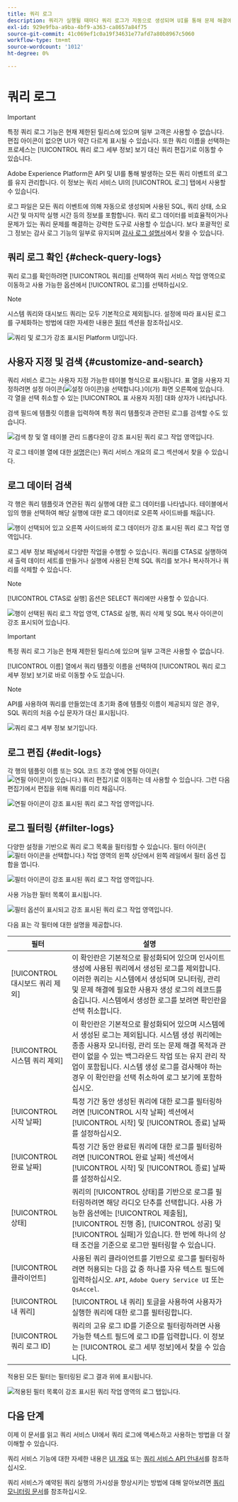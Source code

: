 ```yaml
---
title: 쿼리 로그
description: 쿼리가 실행될 때마다 쿼리 로그가 자동으로 생성되며 UI를 통해 문제 해결에 도움을 줄 수 있습니다. 이 문서에서는 UI의 쿼리 서비스 로그 섹션을 사용하고 탐색하는 방법에 대해 간략하게 설명합니다.
exl-id: 929e9fba-a9ba-4bf9-a363-ca8657a84f75
source-git-commit: 41c069ef1c0a19f34631e77afd7a80b8967c5060
workflow-type: tm+mt
source-wordcount: '1012'
ht-degree: 0%

---
```


# 쿼리 로그

>[!IMPORTANT]
>
>특정 쿼리 로그 기능은 현재 제한된 릴리스에 있으며 일부 고객은 사용할 수 없습니다. 편집 아이콘이 없으면 UI가 약간 다르게 표시될 수 있습니다. 또한 쿼리 이름을 선택하는 프로세스는 [!UICONTROL 쿼리 로그 세부 정보] 보기 대신 쿼리 편집기로 이동할 수 있습니다.

Adobe Experience Platform은 API 및 UI를 통해 발생하는 모든 쿼리 이벤트의 로그를 유지 관리합니다. 이 정보는 쿼리 서비스 UI의 [!UICONTROL 로그] 탭에서 사용할 수 있습니다.

로그 파일은 모든 쿼리 이벤트에 의해 자동으로 생성되며 사용된 SQL, 쿼리 상태, 소요 시간 및 마지막 실행 시간 등의 정보를 포함합니다. 쿼리 로그 데이터를 비효율적이거나 문제가 있는 쿼리 문제를 해결하는 강력한 도구로 사용할 수 있습니다. 보다 포괄적인 로그 정보는 감사 로그 기능의 일부로 유지되며 [감사 로그 설명서](../../landing/governance-privacy-security/audit-logs/overview.md)에서 찾을 수 있습니다.

## 쿼리 로그 확인 {#check-query-logs}

쿼리 로그를 확인하려면 [!UICONTROL 쿼리]를 선택하여 쿼리 서비스 작업 영역으로 이동하고 사용 가능한 옵션에서 [!UICONTROL 로그]를 선택하십시오.

>[!NOTE]
>
>시스템 쿼리와 대시보드 쿼리는 모두 기본적으로 제외됩니다. 설정에 따라 표시된 로그를 구체화하는 방법에 대한 자세한 내용은 [필터](#filter-logs) 섹션을 참조하십시오.

![쿼리 및 로그가 강조 표시된 Platform UI입니다.](../images/ui/query-log/logs.png)

## 사용자 지정 및 검색 {#customize-and-search}

쿼리 서비스 로그는 사용자 지정 가능한 테이블 형식으로 표시됩니다. 표 열을 사용자 지정하려면 설정 아이콘(![설정 아이콘)을 선택합니다.](../images/ui/query-log/settings-icon.png))이(가) 화면 오른쪽에 있습니다. 각 열을 선택 취소할 수 있는 [!UICONTROL 표 사용자 지정] 대화 상자가 나타납니다.

검색 필드에 템플릿 이름을 입력하여 특정 쿼리 템플릿과 관련된 로그를 검색할 수도 있습니다.

![검색 창 및 열 테이블 관리 드롭다운이 강조 표시된 쿼리 로그 작업 영역입니다.](../images/ui/query-log/customize-logs.png)

각 로그 테이블 열에 대한 [설명](./overview.md#log)은(는) 쿼리 서비스 개요의 로그 섹션에서 찾을 수 있습니다.

## 로그 데이터 검색

각 행은 쿼리 템플릿과 연관된 쿼리 실행에 대한 로그 데이터를 나타냅니다. 테이블에서 임의 행을 선택하여 해당 실행에 대한 로그 데이터로 오른쪽 사이드바를 채웁니다.

![행이 선택되어 있고 오른쪽 사이드바의 로그 데이터가 강조 표시된 쿼리 로그 작업 영역입니다.](../images/ui/query-log/log-details.png)

로그 세부 정보 패널에서 다양한 작업을 수행할 수 있습니다. 쿼리를 CTAS로 실행하여 새 출력 데이터 세트를 만들거나 실행에 사용된 전체 SQL 쿼리를 보거나 복사하거나 쿼리를 삭제할 수 있습니다.

>[!NOTE]
>
>[!UICONTROL CTAS로 실행] 옵션은 SELECT 쿼리에만 사용할 수 있습니다.

![행이 선택된 쿼리 로그 작업 영역, CTAS로 실행, 쿼리 삭제 및 SQL 복사 아이콘이 강조 표시되어 있습니다.](../images/ui/query-log/edit-output-dataset.png)

>[!IMPORTANT]
>
>특정 쿼리 로그 기능은 현재 제한된 릴리스에 있으며 일부 고객은 사용할 수 없습니다.

[!UICONTROL 이름] 열에서 쿼리 템플릿 이름을 선택하여 [!UICONTROL 쿼리 로그 세부 정보] 보기로 바로 이동할 수도 있습니다.

>[!NOTE]
>
>API를 사용하여 쿼리를 만들었는데 초기화 중에 템플릿 이름이 제공되지 않은 경우, SQL 쿼리의 처음 수십 문자가 대신 표시됩니다.

![쿼리 로그 세부 정보 보기입니다.](../images/ui/query-log/query-log-details.png)

## 로그 편집 {#edit-logs}

각 행의 템플릿 이름 또는 SQL 코드 조각 옆에 연필 아이콘(![연필 아이콘)이 있습니다.](../images/ui/query-log/edit-icon.png)) 쿼리 편집기로 이동하는 데 사용할 수 있습니다. 그런 다음 편집기에서 편집을 위해 쿼리를 미리 채웁니다.

![연필 아이콘이 강조 표시된 쿼리 로그 작업 영역입니다.](../images/ui/query-log/edit-query.png)

## 로그 필터링 {#filter-logs}

다양한 설정을 기반으로 쿼리 로그 목록을 필터링할 수 있습니다. 필터 아이콘(![필터 아이콘을 선택합니다.](../images/ui/query-log/filter-icon.png)) 작업 영역의 왼쪽 상단에서 왼쪽 레일에서 필터 옵션 집합을 엽니다.

![필터 아이콘이 강조 표시된 쿼리 로그 작업 영역입니다.](../images/ui/query-log/log-filter.png)

사용 가능한 필터 목록이 표시됩니다.

![필터 옵션이 표시되고 강조 표시된 쿼리 로그 작업 영역입니다.](../images/ui/query-log/log-filter-settings.png)

다음 표는 각 필터에 대한 설명을 제공합니다.

| 필터 | 설명 |
| ------ | ----------- |
| [!UICONTROL 대시보드 쿼리 제외] | 이 확인란은 기본적으로 활성화되어 있으며 인사이트 생성에 사용된 쿼리에서 생성된 로그를 제외합니다. 이러한 쿼리는 시스템에서 생성되며 모니터링, 관리 및 문제 해결에 필요한 사용자 생성 로그의 레코드를 숨깁니다. 시스템에서 생성한 로그를 보려면 확인란을 선택 취소합니다. |
| [!UICONTROL 시스템 쿼리 제외] | 이 확인란은 기본적으로 활성화되어 있으며 시스템에서 생성된 로그는 제외됩니다. 시스템 생성 쿼리에는 종종 사용자 모니터링, 관리 또는 문제 해결 목적과 관련이 없을 수 있는 백그라운드 작업 또는 유지 관리 작업이 포함됩니다. 시스템 생성 로그를 검사해야 하는 경우 이 확인란을 선택 취소하여 로그 보기에 포함하십시오. |
| [!UICONTROL 시작 날짜] | 특정 기간 동안 생성된 쿼리에 대한 로그를 필터링하려면 [!UICONTROL 시작 날짜] 섹션에서 [!UICONTROL 시작] 및 [!UICONTROL 종료] 날짜를 설정하십시오. |
| [!UICONTROL 완료 날짜] | 특정 기간 동안 완료된 쿼리에 대한 로그를 필터링하려면 [!UICONTROL 완료 날짜] 섹션에서 [!UICONTROL 시작] 및 [!UICONTROL 종료] 날짜를 설정하십시오. |
| [!UICONTROL 상태] | 쿼리의 [!UICONTROL 상태]를 기반으로 로그를 필터링하려면 해당 라디오 단추를 선택합니다. 사용 가능한 옵션에는 [!UICONTROL 제출됨], [!UICONTROL 진행 중], [!UICONTROL 성공] 및 [!UICONTROL 실패]가 있습니다. 한 번에 하나의 상태 조건을 기준으로 로그만 필터링할 수 있습니다. |
| [!UICONTROL 클라이언트] | 사용된 쿼리 클라이언트를 기반으로 로그를 필터링하려면 허용되는 다음 값 중 하나를 자유 텍스트 필드에 입력하십시오. `API`, `Adobe Query Service UI` 또는 `QsAccel`. |
| [!UICONTROL 내 쿼리] | [!UICONTROL 내 쿼리] 토글을 사용하여 사용자가 실행한 쿼리에 대한 로그를 필터링합니다. |
| [!UICONTROL 쿼리 로그 ID] | 쿼리의 고유 로그 ID를 기준으로 필터링하려면 사용 가능한 텍스트 필드에 로그 ID를 입력합니다. 이 정보는 [!UICONTROL 로그 세부 정보]에서 찾을 수 있습니다. |

적용된 모든 필터는 필터링된 로그 결과 위에 표시됩니다.

![적용된 필터 목록이 강조 표시된 쿼리 작업 영역의 로그 탭입니다.](../images/ui/query-log/applied-log-filters.png)

## 다음 단계

이제 이 문서를 읽고 쿼리 서비스 UI에서 쿼리 로그에 액세스하고 사용하는 방법을 더 잘 이해할 수 있습니다.

쿼리 서비스 기능에 대한 자세한 내용은 [UI 개요](./overview.md) 또는 [쿼리 서비스 API 안내서](../api/getting-started.md)를 참조하십시오.

쿼리 서비스가 예약된 쿼리 실행의 가시성을 향상시키는 방법에 대해 알아보려면 [쿼리 모니터링 문서](./monitor-queries.md)를 참조하십시오.
